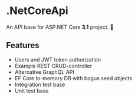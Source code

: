 # .NetCoreApi

An API base for ASP.NET Core **3.1** project. :cake:

## Features
- Users and JWT token authorization
- Example REST CRUD-controller 
- Alternative GraphQL API
- EF Core In-memory DB with bogus seed objects
- Integration test base
- Unit test base